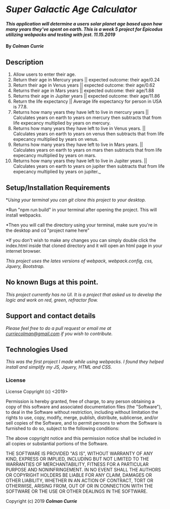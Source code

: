 # _Super Galactic Age Calculator_

#### _This application will determine a users solar planet age based upon how many years they've spent on earth. This is a week 5 project for Epicodus utilizing webpacks and testing with jest. 11.15.2019_

#### By _**Colman Currie**_

## Description

1. Allow users to enter their age.
2. Return their age in Mercury years || expected outcome: their age/0.24
3. Return their age in Venus years || expected outcome: their age/0.62
4. Returns their age in Mars years || expected outcome: their age/1.88
5. Returns their age in Jupiter years || expected outcome: their age/11.86
6. Return the life expectancy || Average life expectancy for person in USA is 77.8.
7. Returns how many years they have left to live in mercury years || Calculates years on earth to years on mercury then subtracts that from life expecancy multiplied by years on mercury.
8. Returns how many years they have left to live in Venus years. || Calculates years on earth to years on venus then subtracts that from life expecancy multiplied by years on venus.
9. Returns how many years they have left to live in Mars years. || Calculates years on earth to years on mars then subtracts that from life expecancy multiplied by years on mars.
10. Returns how many years they have left to live in Jupiter years. || Calculates years on earth to years on jupiter then subtracts that from life expecancy multiplied by years on jupiter._

## Setup/Installation Requirements

*_Using your terminal you can git clone this project to your desktop._

*Run "npm run build" in your terminal after opening the project. This will install webpacks.

*Then you will call the directory using your terminal, make sure you're in the desktop and cd "project name here"

*If you don't wish to make any changes you can simply double click the index.html inside that cloned directory and it will open an html page in your internet browser.


_This project uses the lates versions of webpack, webpack.config, css, Jquery, Bootstrap._

## No known Bugs at this point.

_This project currently has no UI. It is a project that asked us to develop the logic and work on red, green, refractor flow._

## Support and contact details

_Please feel free to do a pull request or email me at curriecolman@gmail.com if you wish to contribute._

## Technologies Used

_This was the first project I made while using webpacks. I found they helped install and simplify my JS, Jquery, HTML and CSS._

### License
License Copyright (c) <2019>

Permission is hereby granted, free of charge, to any person obtaining a copy of this software and associated documentation files (the "Software"), to deal in the Software without restriction, including without limitation the rights to use, copy, modify, merge, publish, distribute, sublicense, and/or sell copies of the Software, and to permit persons to whom the Software is furnished to do so, subject to the following conditions:

The above copyright notice and this permission notice shall be included in all copies or substantial portions of the Software.

THE SOFTWARE IS PROVIDED "AS IS", WITHOUT WARRANTY OF ANY KIND, EXPRESS OR IMPLIED, INCLUDING BUT NOT LIMITED TO THE WARRANTIES OF MERCHANTABILITY, FITNESS FOR A PARTICULAR PURPOSE AND NONINFRINGEMENT. IN NO EVENT SHALL THE AUTHORS OR COPYRIGHT HOLDERS BE LIABLE FOR ANY CLAIM, DAMAGES OR OTHER LIABILITY, WHETHER IN AN ACTION OF CONTRACT, TORT OR OTHERWISE, ARISING FROM, OUT OF OR IN CONNECTION WITH THE SOFTWARE OR THE USE OR OTHER DEALINGS IN THE SOFTWARE.

Copyright (c) 2019 **_Colman Currie_**
